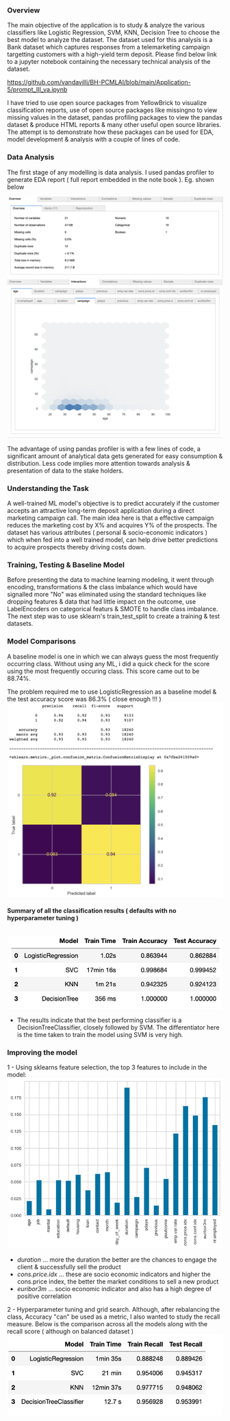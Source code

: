 ### Overview
The main objective of the application is to study & analyze the various classifiers like Logistic Regression, SVM, KNN, Decision Tree to choose the best model to analyze the dataset. The dataset used for this analysis is a Bank dataset which captures responses from a telemarketing campaign targetting customers with a high-yield term deposit. Please find below link to a jupyter notebook containing the necessary technical analysis of the dataset. 

https://github.com/vandavilli/BH-PCMLAI/blob/main/Application-5/prompt_III_va.ipynb

I have tried to use open source packages from YellowBrick to visualize classification reports, use of open source packages like missingno to view missing values in the dataset, pandas profiling packages to view the pandas dataset & produce HTML reports & many other useful open source libraries. The attempt is to demonstrate how these packages can be used for EDA, model development & analysis with a couple of lines of code.

### Data Analysis
The first stage of any modelling is data analysis. I used pandas profiler to generate EDA report ( full report embedded in the note book ). Eg. shown below

<img src='img/1.png'>
<br>
<img src='img/2.png'>

The advantage of using pandas profiler is with a few lines of code, a significant amount of analytical data gets generated for easy consumption & distribution. Less code implies more attention towards analysis & presentation of data to the stake holders.

### Understanding the Task
A well-trained ML model's objective is to predict accurately if the customer accepts an attractive long-term deposit application during a direct marketing campaign call. The main idea here is that a effective campaign reduces the marketing cost by X% and acquires Y% of the prospects. The dataset has various attributes ( personal & socio-economic indicators ) which when fed into a well trained model, can help drive better predictions to acquire prospects thereby driving costs down.

### Training, Testing & Baseline Model
Before presenting the data to machine learning modeling, it went through encoding, transformations & the class imbalance which would have signalled more "No" was eliminated using the standard techniques like dropping features & data that had little impact on the outcome, use LabelEncoders on categorical featurs & SMOTE to handle class imbalance. The next step was to use sklearn's train_test_split to create a training & test datasets.

### Model Comparisons
A baseline model is one in which we can always guess the most frequently occurring class. Without using any ML, i did a quick check for the score using the most frequently occuring class. This score came out to be 88.74%. 

The problem required me to use LogisticRegression as a baseline model & the test accuracy score was 86.3% ( close enough !!! )
<br>
<img src='img/3.png'>

#### Summary of all the classification results ( defaults with no hyperparameter tuning )
<br>
<img src='img/4.png'>

- The results indicate that the best performing classifier is a DecisionTreeClassifier, closely followed by SVM. The differentiator here is the time taken to train the model using SVM is very high.


### Improving the model

1 - Using sklearns feature selection, the top 3 features to include in the model:
<br>
<img src='img/5.png'>
- <i>duration</i> ... more the duration the better are the chances to engage the client & successfully sell the product
- <i>cons.price.idx</i> ... these are socio economic indicators and higher the cons.price index, the better the market conditions to sell a new product
- <i>euribor3m</i> ... socio economic indicator and also has a high degree of positive correlation

2 - Hyperparameter tuning and grid search. Although, after rebalancing the class, Accuracy "can" be used as a metric, I also wanted to study the recall measure. Below is the comparison across all the models along with the recall score ( although on balanced dataset )
<br>
<img src='img/6.png'>
